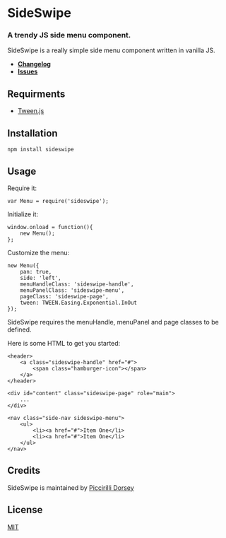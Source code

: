 # SideSwipe
### A trendy JS side menu component.

SideSwipe is a really simple side menu component written in vanilla JS.

- **[Changelog](https://github.com/picdorsey/sideswipe/releases)**
- **[Issues](https://github.com/picdorsey/sideswipe/issues)**

## Requirments
- [Tween.js](https://github.com/sole/tween.js/)

## Installation

```
npm install sideswipe
```

## Usage

Require it:

```
var Menu = require('sideswipe');
```

Initialize it:

```
window.onload = function(){
    new Menu();
};
```

Customize the menu:

```
new Menu({
    pan: true,
    side: 'left',
    menuHandleClass: 'sideswipe-handle',
    menuPanelClass: 'sideswipe-menu',
    pageClass: 'sideswipe-page',
    tween: TWEEN.Easing.Exponential.InOut
});
```

SideSwipe requires the menuHandle, menuPanel and page classes to be defined.

Here is some HTML to get you started:

```
<header>
    <a class="sideswipe-handle" href="#">
        <span class="hamburger-icon"></span>
    </a>
</header>

<div id="content" class="sideswipe-page" role="main">
    ...
</div>

<nav class="side-nav sideswipe-menu">
    <ul>
        <li><a href="#">Item One</li>
        <li><a href="#">Item One</li>
    </ul>
</nav>

```

## Credits

SideSwipe is maintained by [Piccirilli Dorsey](https://github.com/picdorsey)

## License

[MIT](LICENSE)